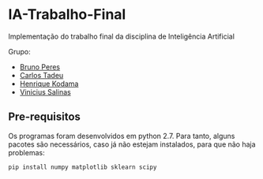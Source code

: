 # IA-Trabalho-Final
Implementação do trabalho final da disciplina de Inteligência Artificial

Grupo:
* [Bruno Peres](https://github.com/mdk97) 
* [Carlos Tadeu](https://github.com/CarlosTadeu)
* [Henrique Kodama](https://github.com/hskodama)
* [Vinicius Salinas](https://github.com/viniciussalinas)

## Pre-requisitos
Os programas foram desenvolvidos em python 2.7. 
Para tanto, alguns pacotes são necessários, caso já não estejam instalados, para que não haja problemas:
```
pip install numpy matplotlib sklearn scipy
```
